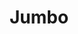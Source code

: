 ---
title: "Jumbo"
url: /ciudad-autonoma-de-buenos-aires/jumbo-avenida-santa-fe/
shop: supermercado
---